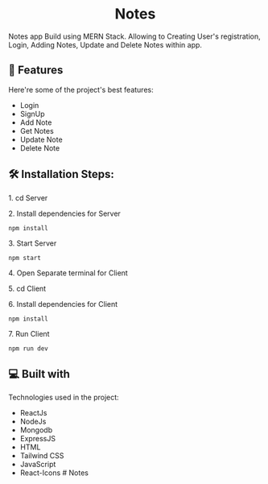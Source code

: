 <h1 align="center" id="title">Notes</h1>

<p id="description">Notes app Build using MERN Stack. Allowing to Creating User's registration, Login, Adding Notes, Update and Delete Notes within app.</p>

  
  
<h2>🧐 Features</h2>

Here're some of the project's best features:

*   Login
*   SignUp
*   Add Note
*   Get Notes
*   Update Note
*   Delete Note

<h2>🛠️ Installation Steps:</h2>

<p>1. cd Server</p>

<p>2. Install dependencies for Server</p>

```
npm install
```

<p>3. Start Server</p>

```
npm start
```

<p>4. Open Separate terminal for Client</p>

<p>5. cd Client</p>

<p>6. Install dependencies for Client</p>

```
npm install
```

<p>7. Run Client</p>

```
npm run dev
```

  
  
<h2>💻 Built with</h2>

Technologies used in the project:

*   ReactJs
*   NodeJs
*   Mongodb
*   ExpressJS
*   HTML
*   Tailwind CSS
*   JavaScript
*   React-Icons
#   N o t e s  
 